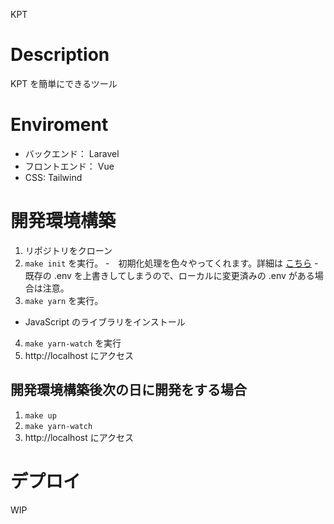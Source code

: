 KPT

# Description
KPT を簡単にできるツール

# Enviroment
- バックエンド： Laravel
- フロントエンド： Vue
- CSS: Tailwind

# 開発環境構築

1. リポジトリをクローン
2. `make init` を実行。
  -　初期化処理を色々やってくれます。詳細は [こちら](https://github.com/nanas773/kpt/blob/main/Makefile#L13-L19)
  -　既存の .env を上書きしてしまうので、ローカルに変更済みの .env がある場合は注意。
3. `make yarn` を実行。
  - JavaScript のライブラリをインストール
4. `make yarn-watch` を実行
5. http://localhost にアクセス

## 開発環境構築後次の日に開発をする場合
1. `make up`
2. `make yarn-watch`
3. http://localhost にアクセス

# デプロイ
WIP
